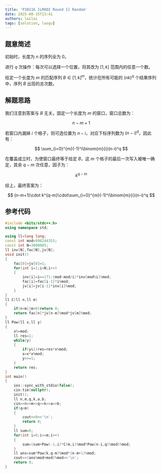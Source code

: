 ```yaml
---
title: 'P10116 [LMXOI Round 1] Random'
date: 2025-08-15T13:41
authors: lailai
tags: [solution, luogu]
---
```


<Solution pid="P10116" aid="qezbxppm" />

<!-- truncate -->

## 题意简述

初始时，长度为 $n$ 的序列全为 $0$。

进行 $q$ 次操作：每次可以选择一个位置，将其改为 $[1,k]$ 范围内的任意一个数。

给定一个长度为 $m$ 的匹配序列 $B\in[1,k]^m$，统计在所有可能的 $(nk)^q$ 个结果序列中，序列 $B$ 出现的总次数。

## 解题思路

我们注意到答案与 $B$ 无关。固定一个长度为 $m$ 的窗口，窗口总数为：

$$
n-m+1
$$

若窗口内漏掉 $i$ 个格子，则可选位置为 $n-i$，对应下标序列数为 $(n-i)^q$，因此有：

$$
\sum_{i=0}^{m}(-1)^i\binom{m}{i}(n-i)^q
$$

在覆盖成立时，为使窗口最终等于给定 $B$，这 $m$ 个格子的最后一次写入被唯一确定，其余 $q-m$ 次任意，因子为：

$$
k^{q-m}
$$

综上，最终答案为：

$$
(n-m+1)\cdot k^{q-m}\cdot\sum_{i=0}^{m}(-1)^i\binom{m}{i}(n-i)^q
$$

## 参考代码

```cpp
#include <bits/stdc++.h>
using namespace std;

using ll=long long;
const int mod=998244353;
const int N=3000005;
ll inv[N],fac[N],jv[N];
void init()
{
	fac[0]=jv[0]=1;
	for(int i=1;i<N;i++)
	{
		inv[i]=i==1?1:(mod-mod/i)*inv[mod%i]%mod;
		fac[i]=fac[i-1]*i%mod;
		jv[i]=jv[i-1]*inv[i]%mod;
	}
}
ll C(ll n,ll m)
{
	if(n<m||m<0)return 0;
	return fac[n]*jv[n-m]%mod*jv[m]%mod;
}
ll Pow(ll x,ll y)
{
	x%=mod;
	ll res=1;
	while(y)
	{
		if(y&1)res=res*x%mod;
		x=x*x%mod;
		y>>=1;
	}
	return res;
}
int main()
{
	ios::sync_with_stdio(false);
	cin.tie(nullptr);
	init();
	ll n,m,q,k,a,b;
	cin>>n>>m>>q>>k>>a>>b;
	if(q<m)
	{
		cout<<0<<'\n';
		return 0;
	}
	ll sum=0;
	for(int i=0;i<=m;i++)
	{
		sum=(sum+Pow(-1,i)*C(m,i)%mod*Pow(n-i,q)%mod)%mod;
	}
	ll ans=sum*Pow(k,q-m)%mod*(n-m+1)%mod;
	cout<<(ans%mod+mod)%mod<<'\n';
	return 0;
}
```
